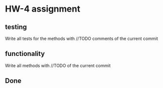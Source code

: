 # HW-4 assignment
## testing
Write all tests for the methods with //TODO comments of the current commit 
## functionality
Write all methods with //TODO of the current commit

## Done